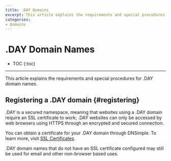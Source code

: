 ```yaml
---
title: .DAY Domains
excerpt: This article explains the requirements and special procedures for .DAY domain names.
categories:
- Domains
---
```


# .DAY Domain Names

* TOC
{:toc}

---

This article explains the requirements and special procedures for .DAY domain names.


## Registering a .DAY domain {#registering}

.DAY is a secured namespace, meaning that websites using a .DAY domain require an SSL certificate to work; .DAY websites can only be accessed by web browsers using HTTPS through an encrypted and secured connection.

You can obtain a certificate for your .DAY domain through DNSimple. To learn more, visit [SSL Certificates](/articles/ssl-certificates).

.DAY domain names that do not have an SSL certificate configured may still be used for email and other non-browser based uses.
